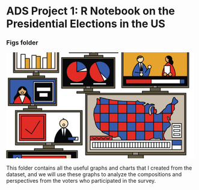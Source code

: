 # ADS Project 1:  R Notebook on the Presidential Elections in the US

### Figs folder

<img src="title2.jpg" width="500">

This folder contains all the useful graphs and charts that I created from the dataset, and we will use these graphs to analyze the compositions and perspectives from the voters who participated in the survey.